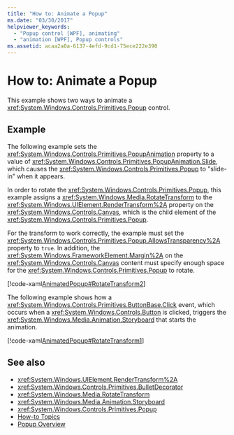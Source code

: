 ```yaml
---
title: "How to: Animate a Popup"
ms.date: "03/30/2017"
helpviewer_keywords: 
  - "Popup control [WPF], animating"
  - "animation [WPF], Popup controls"
ms.assetid: acaa2a0a-6137-4efd-9cd1-75ece222e390
---
```

# How to: Animate a Popup
This example shows two ways to animate a <xref:System.Windows.Controls.Primitives.Popup> control.  
  
## Example  
 The following example sets the <xref:System.Windows.Controls.Primitives.PopupAnimation> property to a value of <xref:System.Windows.Controls.Primitives.PopupAnimation.Slide>, which causes the <xref:System.Windows.Controls.Primitives.Popup> to "slide-in" when it appears.  
  
 In order to rotate the <xref:System.Windows.Controls.Primitives.Popup>, this example assigns a <xref:System.Windows.Media.RotateTransform> to the <xref:System.Windows.UIElement.RenderTransform%2A> property on the <xref:System.Windows.Controls.Canvas>, which is the child element of the <xref:System.Windows.Controls.Primitives.Popup>.  
  
 For the transform to work correctly, the example must set the <xref:System.Windows.Controls.Primitives.Popup.AllowsTransparency%2A> property to `true`. In addition, the <xref:System.Windows.FrameworkElement.Margin%2A> on the <xref:System.Windows.Controls.Canvas> content must specify enough space for the <xref:System.Windows.Controls.Primitives.Popup> to rotate.  
  
 [!code-xaml[AnimatedPopup#RotateTransform2](../../../../samples/snippets/csharp/VS_Snippets_Wpf/AnimatedPopup/CS/Window1.xaml#rotatetransform2)]  
  
 The following example shows how a <xref:System.Windows.Controls.Primitives.ButtonBase.Click> event, which occurs when a <xref:System.Windows.Controls.Button> is clicked, triggers the <xref:System.Windows.Media.Animation.Storyboard> that starts the animation.  
  
 [!code-xaml[AnimatedPopup#RotateTransform1](../../../../samples/snippets/csharp/VS_Snippets_Wpf/AnimatedPopup/CS/Window1.xaml#rotatetransform1)]  
  
## See also
- <xref:System.Windows.UIElement.RenderTransform%2A>
- <xref:System.Windows.Controls.Primitives.BulletDecorator>
- <xref:System.Windows.Media.RotateTransform>
- <xref:System.Windows.Media.Animation.Storyboard>
- <xref:System.Windows.Controls.Primitives.Popup>
- [How-to Topics](../../../../docs/framework/wpf/controls/popup-how-to-topics.md)
- [Popup Overview](../../../../docs/framework/wpf/controls/popup-overview.md)
